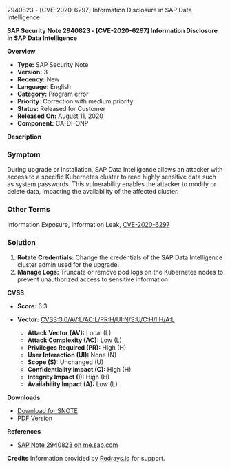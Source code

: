 2940823 - [CVE-2020-6297] Information Disclosure in SAP Data Intelligence

**SAP Security Note 2940823 - [CVE-2020-6297] Information Disclosure in SAP Data Intelligence**

**Overview**
- **Type:** SAP Security Note
- **Version:** 3
- **Recency:** New
- **Language:** English
- **Category:** Program error
- **Priority:** Correction with medium priority
- **Status:** Released for Customer
- **Released On:** August 11, 2020
- **Component:** CA-DI-ONP

**Description**

### Symptom
During upgrade or installation, SAP Data Intelligence allows an attacker with access to a specific Kubernetes cluster to read highly sensitive data such as system passwords. This vulnerability enables the attacker to modify or delete data, impacting the availability of the affected cluster.

### Other Terms
Information Exposure, Information Leak, [CVE-2020-6297](https://cve.mitre.org/cgi-bin/cvename.cgi?name=CVE-2020-6297)

### Solution
1. **Rotate Credentials:** Change the credentials of the SAP Data Intelligence cluster admin used for the upgrade.
2. **Manage Logs:** Truncate or remove pod logs on the Kubernetes nodes to prevent unauthorized access to sensitive information.

**CVSS**
- **Score:** 6.3
- **Vector:** [CVSS:3.0/AV:L/AC:L/PR:H/UI:N/S:U/C:H/I:H/A:L](https://nvd.nist.gov/vuln-metrics/cvss/v3-calculator)

  - **Attack Vector (AV):** Local (L)
  - **Attack Complexity (AC):** Low (L)
  - **Privileges Required (PR):** High (H)
  - **User Interaction (UI):** None (N)
  - **Scope (S):** Unchanged (U)
  - **Confidentiality Impact (C):** High (H)
  - **Integrity Impact (I):** High (H)
  - **Availability Impact (A):** Low (L)

**Downloads**
- [Download for SNOTE](https://notesdownloads.sap.com/note/0040000001337392020)
- [PDF Version](https://userapps.support.sap.com/sap/support/sfm/notes/print/0002940823?language=en-US&token=8D2905D7B02DBF3F4D8A6E478C9F375C)

**References**
- [SAP Note 2940823 on me.sap.com](https://me.sap.com/notes/2940823)

**Credits**
Information provided by [Redrays.io](https://redrays.io) for support.